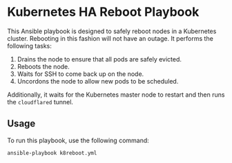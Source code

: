 # Kubernetes HA Reboot Playbook

This Ansible playbook is designed to safely reboot nodes in a Kubernetes cluster. Rebooting in this fashion will not have an outage. It performs the following tasks:

1. Drains the node to ensure that all pods are safely evicted.
2. Reboots the node.
3. Waits for SSH to come back up on the node.
4. Uncordons the node to allow new pods to be scheduled.

Additionally, it waits for the Kubernetes master node to restart and then runs the `cloudflared` tunnel.

## Usage

To run this playbook, use the following command:

```bash
ansible-playbook k8reboot.yml
```
